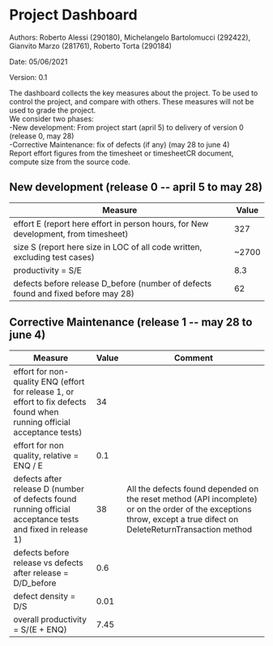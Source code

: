 # Project Dashboard

Authors: Roberto Alessi (290180), Michelangelo Bartolomucci (292422), Gianvito Marzo (281761), Roberto Torta (290184)

Date: 05/06/2021

Version: 0.1

The dashboard collects the key measures about the project.
To be used to control the project, and compare with others. These measures will not be used to grade the project. <br>
We consider two phases: <br>
-New development: From project start (april 5) to delivery of version 0 (release 0, may 28) <br>
-Corrective Maintenance: fix of defects (if any)  (may 28 to june 4)   <br>
Report effort figures from the timesheet or timesheetCR document, compute size from the source code.

## New development (release 0  -- april 5 to may 28)

| Measure                                                                            | Value |
|------------------------------------------------------------------------------------|-------|
| effort E (report here effort in person hours, for New development, from timesheet) |   327 |
| size S (report here size in LOC of all code written, excluding test cases)         | ~2700 |
| productivity = S/E                                                                 |   8.3 |
| defects before release D_before (number of defects found and fixed before may 28)  |    62 |

## Corrective Maintenance (release 1 -- may 28 to june 4)

| Measure                                                                                                                  | Value | Comment                                                                                                                                                             |
|--------------------------------------------------------------------------------------------------------------------------|-------|---------------------------------------------------------------------------------------------------------------------------------------------------------------------|
| effort for non-quality ENQ (effort for release 1, or effort to fix defects found when running official acceptance tests) |   34  |                                                                                                                                                                     |
| effort for non quality, relative = ENQ / E                                                                               |  0.1  |                                                                                                                                                                     |
| defects after release D (number of defects found running official acceptance tests and  fixed in release 1)              |   38  | All the defects found depended on the reset method (API incomplete) or on the order of the exceptions throw, except a true difect on DeleteReturnTransaction method |
| defects before release vs defects after release = D/D_before                                                             |  0.6  |                                                                                                                                                                     |
| defect density = D/S                                                                                                     | 0.01  |                                                                                                                                                                     |
| overall productivity = S/(E + ENQ)                                                                                       | 7.45  |                                                                                                                                                                     |
